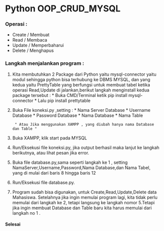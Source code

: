 # Python OOP_CRUD_MYSQL #


### Operasi : 
* Create / Membuat
* Read / Membaca
* Update / Memperbaharui
* Delete / Menghapus

### Langkah menjalankan program : 

1. Kita membutuhkan 2 Package dari Python yaitu mysql-connector yaitu modul sehingga python bisa
terhubung ke DBMS MYSQL, dan yang kedua yaitu PrettyTable yang berfungsi untuk membuat tabel ketika
operasi Read,Update di jalankan,berikut langkah menginstall kedua package tersebut : 
			* Buka CMD/Terminal ketik pip install mysql-connector
			* Lalu pip install prettytable

2. Buka File koneksi.py ,setting :
			* Nama Server Database
			* Username Database
			* Password Database
			* Nama Database
			* Nama Table

		" Atau Jika menggunakan XAMPP , yang diubah hanya nama Database dan Table "

3. Buka XAMPP, klik start pada MYSQL

4. Run/Eksekusi file koneksi.py, jika output berhasil maka lanjut ke langkah berikutnya, atau lihat pesan jika error.

5. Buka file database.py,sama seperti langkah ke 1 , setting NamaServer,Username,Password,Nama Database,dan Nama Tabel, yang di mulai dari baris 8 hingga baris 12

6. Run/Eksekusi file database.py.

7. Program sudah bisa digunakan, untuk Create,Read,Update,Delete data Mahasiswa. Setelahnya jika ingin memulai program lagi, kita tidak perlu memulai dari langkah ke 2, tetapi langsung ke langkah nomor 5.Tetapi jika ingin membuat Database dan Table baru kita harus memulai dari langkah
no 1 .


#### Selesai ####

